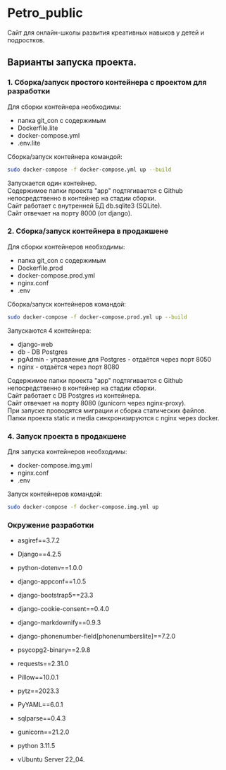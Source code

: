 # Petro_public
Сайт для онлайн-школы развития креативных навыков у детей и подростков.


## Варианты запуска проекта.
### 1. Сборка/запуск простого контейнера с проектом для разработки
Для сборки контейнера необходимы:
- папка git_con с содержимым
- Dockerfile.lite
- docker-compose.yml
- .env.lite

Сборка/запуск контейнера командой:
```sh
sudo docker-compose -f docker-compose.yml up --build
```

Запускается один контейнер.\
Содержимое папки проекта "app" подтягивается с Github  непосредственно в контейнер на стадии сборки.\
Сайт работает с внутренней БД db.sqlite3 (SQLite).\
Сайт отвечает на порту 8000 (от django).


### 2. Сборка/запуск контейнера в продакшене
Для сборки контейнеров необходимы:
- папка git_con с содержимым
- Dockerfile.prod
- docker-compose.prod.yml
- nginx.conf
- .env

Сборка/запуск контейнеров командой:
```sh
sudo docker-compose -f docker-compose.prod.yml up --build
```

Запускаются 4 контейнера:
- django-web 
- db - DB Postgres
- pgAdmin - управление для Postgres - отдаётся через порт 8050
- nginx  - отдаётся через порт 8080

Содержимое папки проекта "app" подтягивается с Github непосредственно в контейнер на стадии сборки.\
Сайт работает с DB Postgres из контейнера.\
Сайт отвечает на порту 8080 (gunicorn через nginx-proxy).\
При запуске проводятся миграции и сборка статических файлов.\
Папки проекта static и media синхронизируются с nginx через docker.

### 4. Запуск проекта в продакшене
Для запуска контейнеров необходимы:
- docker-compose.img.yml
- nginx.conf
- .env

Запуск контейнеров командой:
```sh
sudo docker-compose -f docker-compose.img.yml up
```


### Окружение разработки
- asgiref==3.7.2
- Django==4.2.5
- python-dotenv==1.0.0
- django-appconf==1.0.5
- django-bootstrap5==23.3
- django-cookie-consent==0.4.0
- django-markdownify==0.9.3
- django-phonenumber-field[phonenumberslite]==7.2.0
- psycopg2-binary==2.9.8
- requests==2.31.0
- Pillow==10.0.1
- pytz==2023.3
- PyYAML==6.0.1
- sqlparse==0.4.3

- gunicorn==21.2.0

- python 3.11.5
- vUbuntu Server 22_04.
